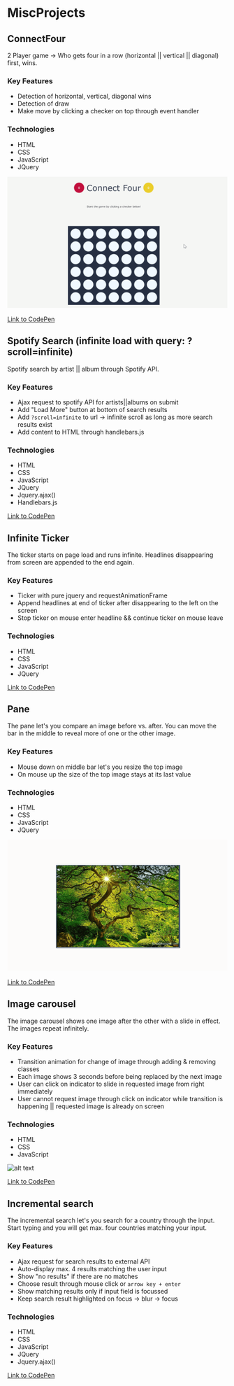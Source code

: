 # MiscProjects

## ConnectFour

2 Player game -> Who gets four in a row (horizontal || vertical || diagonal) first, wins.

### Key Features

-   Detection of horizontal, vertical, diagonal wins
-   Detection of draw
-   Make move by clicking a checker on top through event handler

### Technologies

-   HTML
-   CSS
-   JavaScript
-   JQuery

![alt text](ConnectFour/connectFour.gif 'Connect Four Gameplay')

[Link to CodePen](https://codepen.io/ggwoods/pen/mdJmKzG)

## Spotify Search (infinite load with query: ?scroll=infinite)

Spotify search by artist || album through Spotify API.

### Key Features

-   Ajax request to spotify API for artists||albums on submit
-   Add "Load More" button at bottom of search results
-   Add `?scroll=infinite` to url -> infinite scroll as long as more search results exist
-   Add content to HTML through handlebars.js

### Technologies

-   HTML
-   CSS
-   JavaScript
-   JQuery
-   Jquery.ajax()
-   Handlebars.js

[Link to CodePen](https://codepen.io/ggwoods/pen/OJVmwyK)

## Infinite Ticker

The ticker starts on page load and runs infinite. Headlines disappearing from screen are appended to the end again.

### Key Features

-   Ticker with pure jquery and requestAnimationFrame
-   Append headlines at end of ticker after disappearing to the left on the screen
-   Stop ticker on mouse enter headline && continue ticker on mouse leave

### Technologies

-   HTML
-   CSS
-   JavaScript
-   JQuery

[Link to CodePen](https://codepen.io/ggwoods/pen/LYVyBmM)

## Pane

The pane let's you compare an image before vs. after. You can move the bar in the middle to reveal more of one or the other image.

### Key Features

-   Mouse down on middle bar let's you resize the top image
-   On mouse up the size of the top image stays at its last value

### Technologies

-   HTML
-   CSS
-   JavaScript
-   JQuery

![alt text](Pane/pane.gif 'Working Example of Image Pane')

[Link to CodePen](https://codepen.io/ggwoods/pen/QWbvBeM)

## Image carousel

The image carousel shows one image after the other with a slide in effect. The images repeat infinitely.

### Key Features

-   Transition animation for change of image through adding & removing classes
-   Each image shows 3 seconds before being replaced by the next image
-   User can click on indicator to slide in requested image from right immediately
-   User cannot request image through click on indicator while transition is happening || requested image is already on screen

### Technologies

-   HTML
-   CSS
-   JavaScript

![alt text](ImageCarousel/imageCarousel2.gif 'Working Example of Image Carousel')

[Link to CodePen](https://codepen.io/ggwoods/pen/gOpWdmg)

## Incremental search

The incremental search let's you search for a country through the input. Start typing and you will get max. four countries matching your input.

### Key Features

-   Ajax request for search results to external API
-   Auto-display max. 4 results matching the user input
-   Show "no results" if there are no matches
-   Choose result through mouse click or `arrow key + enter`
-   Show matching results only if input field is focussed
-   Keep search result highlighted on focus -> blur -> focus

### Technologies

-   HTML
-   CSS
-   JavaScript
-   JQuery
-   Jquery.ajax()

[Link to CodePen](https://codepen.io/ggwoods/pen/WNvjgyJ)
